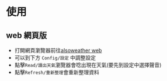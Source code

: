 # 使用

## web 網頁版

- 打開網頁瀏覽器前往[alsoweather web](https://sk5s.cyou/alsoweather/)
- 可以到下方 `Config/設定` 中調整設定
- 點擊`Read/讀出天氣`瀏覽器會唸出現在天氣(要先到設定中選擇聲音)
- 點擊`Refresh/重新整理`會重新整理資料
